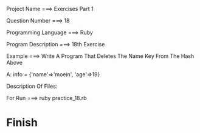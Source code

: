 Project Name ===> Exercises Part 1

Question Number ===> 18

Programming Language ===> Ruby

Program Description ===> 18th Exercise

Example ===> Write A Program That Deletes The Name Key From The Hash Above

A: info = {'name'=>'moein', 'age'=>19}

Description Of Files:

For Run ===> ruby practice_18.rb

# Finish
